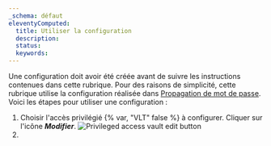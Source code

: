 ```yaml
---
_schema: défaut
eleventyComputed:
  title: Utiliser la configuration
  description:
  status:
  keywords:
---
```

Une configuration doit avoir été créée avant de suivre les instructions contenues dans cette rubrique. Pour des raisons de simplicité, cette rubrique utilise la configuration réalisée dans [Propagation de mot de passe](/pam/server/propagation-scripts/password-propagation/). Voici les étapes pour utiliser une configuration :

1. Choisir l'accès privilégié {% var, "VLT" false %} à configurer. Cliquer sur l'icône ***Modifier***. ![Privileged access vault edit button](https://cdnweb.devolutions.net/docs/DVLS4056_2024_2.png "Privileged access vault edit button")
2. &nbsp;

&nbsp;
